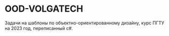 # OOD-VOLGATECH
Задачи на шаблоны по объектно-ориентированному дизайну, курс ПГТУ на 2023 год, переписанный с#.
